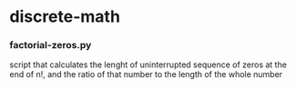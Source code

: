 # discrete-math
### factorial-zeros.py
script that calculates the lenght of uninterrupted sequence of zeros at the end of n!,
and the ratio of that number to the length of the whole number
